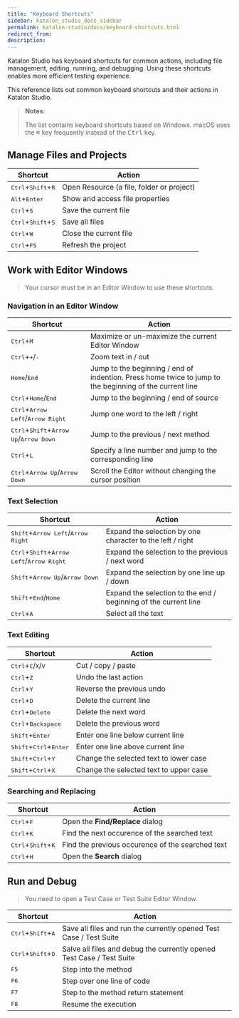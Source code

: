```yaml
---
title: "Keyboard Shortcuts"
sidebar: katalon_studio_docs_sidebar
permalink: katalon-studio/docs/keyboard-shortcuts.html
redirect_from:
description:
---
```


Katalon Studio has keyboard shortcuts for common actions, including file management, editing, running, and debugging. Using these shortcuts enables more efficient testing experience.

This reference lists out common keyboard shortcuts and their actions in Katalon Studio.

> **Notes**:
>
> The list contains keyboard shortcuts based on Windows. macOS uses the <kbd>&#8984;</kbd> key frequently instead of the <kbd>Ctrl</kbd> key.

## Manage Files and Projects

<table>
    <thead>
        <tr>
            <th>Shortcut</th>
            <th>Action</th>
        </tr>
    </thead>
    <tbody>
        <tr>
            <td><kbd>Ctrl</kbd>+<kbd>Shift</kbd>+<kbd>R</kbd></td>
            <td>Open Resource (a file, folder or project)</td>
        </tr>
        <tr>
            <td><kbd>Alt</kbd>+<kbd>Enter</kbd></td>
            <td>Show and access file properties</td>
        </tr>
        <tr>
            <td><kbd>Ctrl</kbd>+<kbd>S</kbd></td>
            <td>Save the current file</td>
        </tr>
        <tr>
            <td><kbd>Ctrl</kbd>+<kbd>Shift</kbd>+<kbd>S</kbd></td>
            <td>Save all files</td>
        </tr>
        <tr>
            <td><kbd>Ctrl</kbd>+<kbd>W</kbd></td>
            <td>Close the current file</td>
        </tr>
        <tr>
            <td><kbd>Ctrl</kbd>+<kbd>F5</kbd></td>
            <td>Refresh the project</td>
        </tr>
    </tbody>
</table>

## Work with Editor Windows

> Your cursor must be in an Editor Window to use these shortcuts.

### Navigation in an Editor Window

<table>
    <thead>
        <tr>
            <th>Shortcut</th>
            <th>Action</th>
        </tr>
    </thead>
    <tbody>
        <tr>
            <td><kbd>Ctrl</kbd>+<kbd>M</kbd></td>
            <td>Maximize or un-maximize the current Editor Window</td>
        </tr>
        <tr>
            <td><kbd>Ctrl</kbd>+<kbd>+</kbd>/<kbd>-</kbd></td>
            <td>Zoom text in / out</td>
        </tr> 
        <tr>
            <td><kbd>Home</kbd>/<kbd>End</kbd></td>
            <td>Jump to the beginning / end of indention. Press
                home twice to jump to the beginning of the current line</td>
        </tr> 
        <tr>
            <td><kbd>Ctrl</kbd>+<kbd>Home</kbd>/<kbd>End</kbd></td>
            <td>Jump to the beginning / end of source</td>
        </tr>
        <tr>
            <td><kbd>Ctrl</kbd>+<kbd>Arrow Left</kbd>/<kbd>Arrow Right</kbd></td>
            <td>Jump one word to the left / right</td>
        </tr>
        <tr>
            <td><kbd>Ctrl</kbd>+<kbd>Shift</kbd>+<kbd>Arrow Up</kbd>/<kbd>Arrow Down</kbd></td>
            <td>Jump to the previous / next method</td>
        </tr>
        <tr>
            <td><kbd>Ctrl</kbd>+<kbd>L</kbd></td>
            <td>Specify a line number and jump to the corresponding line</td>
        </tr>
        <tr>
            <td><kbd>Ctrl</kbd>+<kbd>Arrow Up</kbd>/<kbd>Arrow Down</kbd></td>
            <td>Scroll the Editor without changing the cursor position</td>
        </tr>
    </tbody>
</table>

### Text Selection

<table>
    <thead>
        <tr>
            <th>Shortcut</th>
            <th>Action</th>
        </tr>
    </thead>
    <tbody>
        <tr>
            <td><kbd>Shift</kbd>+<kbd>Arrow Left</kbd>/<kbd>Arrow Right</kbd></td>
            <td>Expand the selection by one character to the left / right</td>
        </tr>
        <tr>
            <td><kbd>Ctrl</kbd>+<kbd>Shift</kbd>+<kbd>Arrow Left</kbd>/<kbd>Arrow Right</kbd></td>
            <td>Expand the selection to the previous / next word</td>
        </tr>
        <tr>
            <td><kbd>Shift</kbd>+<kbd>Arrow Up</kbd>/<kbd>Arrow Down</kbd></td>
            <td>Expand the selection by one line up / down</td>
        </tr>
        <tr>
            <td><kbd>Shift</kbd>+<kbd>End</kbd>/<kbd>Home</kbd></td>
            <td>Expand the selection to the end / beginning of the current line</td>
        </tr>
        <tr>
            <td><kbd>Ctrl</kbd>+<kbd>A</kbd></td>
            <td>Select all the text</td>
        </tr>
    </tbody>
</table>

### Text Editing

<table>
    <thead>
        <tr>
            <th>Shortcut</th>
            <th>Action</th>
        </tr>
    </thead>
    <tbody>
        <tr>
            <td><kbd>Ctrl</kbd>+<kbd>C</kbd>/<kbd>X</kbd>/<kbd>V</kbd></td>
            <td>Cut / copy / paste</td>
        </tr>
        <tr>
            <td><kbd>Ctrl</kbd>+<kbd>Z</kbd></td>
            <td>Undo the last action</td>
        </tr> 
        <tr>
            <td><kbd>Ctrl</kbd>+<kbd>Y</kbd></td>
            <td>Reverse the previous undo</td>
        </tr> 
        <tr>
            <td><kbd>Ctrl</kbd>+<kbd>D</kbd></td>
            <td>Delete the current line</td>
        </tr>
        <tr>
            <td><kbd>Ctrl</kbd>+<kbd>Delete</kbd></td>
            <td>Delete the next word</td>
        </tr>      
        <tr>
            <td><kbd>Ctrl</kbd>+<kbd>Backspace</kbd></td>
            <td>Delete the previous word</td>
        </tr>
        <tr>
            <td><kbd>Shift</kbd>+<kbd>Enter</kbd></td>
            <td>Enter one line below current line</td>
        </tr>
        <tr>
            <td><kbd>Shift</kbd>+<kbd>Ctrl</kbd>+<kbd>Enter</kbd></td>
            <td>Enter one line above current line</td>
        </tr>
        <tr>
            <td><kbd>Shift</kbd>+<kbd>Ctrl</kbd>+<kbd>Y</kbd></td>
            <td>Change the selected text to lower case</td>
        </tr>
        <tr>
            <td><kbd>Shift</kbd>+<kbd>Ctrl</kbd>+<kbd>X</kbd></td>
            <td>Change the selected text to upper case</td>
        </tr>
    </tbody>
</table>

### Searching and Replacing

<table>
    <thead>
        <tr>
            <th>Shortcut</th>
            <th>Action</th>
        </tr>
    </thead>
    <tbody>
        <tr>
            <td><kbd>Ctrl</kbd>+<kbd>F</kbd></td>
            <td>Open the <b>Find/Replace</b> dialog</td>
        </tr>
        <tr>
            <td><kbd>Ctrl</kbd>+<kbd>K</kbd></td>
            <td>Find the next occurence of the searched text</td>
        </tr>
        <tr>
            <td><kbd>Ctrl</kbd>+<kbd>Shift</kbd>+<kbd>K</kbd></td>
            <td>Find the previous occurence of the searched text</td>
        </tr>
        <tr>
            <td><kbd>Ctrl</kbd>+<kbd>H</kbd></td>
            <td>Open the <b>Search</b> dialog</td>
        </tr>
    </tbody>
</table>

## Run and Debug

> You need to open a Test Case or Test Suite Editor Window.

<table>
    <thead>
        <tr>
            <th>Shortcut</th>
            <th>Action</th>
        </tr>
    </thead>
    <tbody>
        <tr>
            <td><kbd>Ctrl</kbd>+<kbd>Shift</kbd>+<kbd>A</kbd></td>
            <td>Save all files and run the currently opened Test Case / Test Suite</td>
        </tr>
        <tr>
            <td><kbd>Ctrl</kbd>+<kbd>Shift</kbd>+<kbd>D</kbd></td>
            <td>Salve all files and debug the currently opened Test Case / Test Suite</td>
        </tr>
        <tr>
            <td><kbd>F5</kbd></td>
            <td>Step into the method</td>
        </tr>
        <tr>
            <td><kbd>F6</kbd></td>
            <td>Step over one line of code</td>
        </tr>
        <tr>
            <td><kbd>F7</kbd></td>
            <td>Step to the method return statement</td>
        </tr>
        <tr>
            <td><kbd>F8</kbd></td>
            <td>Resume the execution</td>
        </tr>
    </tbody>
</table>

